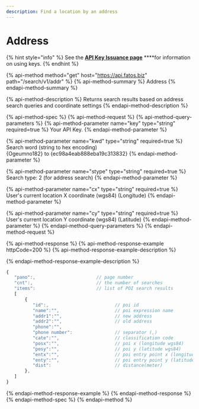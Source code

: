 ```yaml
---
description: Find a location by an address
---
```


# Address

{% hint style="info" %}
See the [**API Key Issuance page**](../../get-your-api-key.md) ****for information on using keys.
{% endhint %}

{% api-method method="get" host="https://api.fatos.biz" path="/search/v1/addr" %}
{% api-method-summary %}
Address
{% endapi-method-summary %}

{% api-method-description %}
Returns search results based on address search queries and coordinate settings
{% endapi-method-description %}

{% api-method-spec %}
{% api-method-request %}
{% api-method-query-parameters %}
{% api-method-parameter name="key" type="string" required=true %}
Your API Key.
{% endapi-method-parameter %}

{% api-method-parameter name="kwd" type="string" required=true %}
Search word \(string to hex encoding\)  
{Ogeumno182} to {ec98a4eab888eba19c313832}
{% endapi-method-parameter %}

{% api-method-parameter name="stype" type="string" required=true %}
Search type: 2 \(for address search\)
{% endapi-method-parameter %}

{% api-method-parameter name="cx" type="string" required=true %}
User's current location X coordinate \(wgs84\) \(Longitude\)
{% endapi-method-parameter %}

{% api-method-parameter name="cy" type="string" required=true %}
User's current location Y coordinate \(wgs84\) \(Latitude\)
{% endapi-method-parameter %}
{% endapi-method-query-parameters %}
{% endapi-method-request %}

{% api-method-response %}
{% api-method-response-example httpCode=200 %}
{% api-method-response-example-description %}

{% endapi-method-response-example-description %}

```javascript
{  
   "pano":,                       // page number
   "cnt":,                        // the number of searches
   "items":                       // list of POI search results
   [
       {   
          "id":,                         // poi id
          "name":"",                     // poi expression name
          "addr1":"",                    // new address
          "addr2":"",                    // old address
          "phone":"", 
          "phone number":                // separator (,)
          "cate":"",                     // classification code
          "posx":"",                     // poi x (longitude wgs84)
          "posy":"",                     // poi y (latitude wgs84)
          "entx":"",                     // poi entry point x (longitude wgs84)
          "enty":"",                     // poi entry point y (latitude wgs84)
          "dist":                        // distance(meter)
       },
   ]
}
```
{% endapi-method-response-example %}
{% endapi-method-response %}
{% endapi-method-spec %}
{% endapi-method %}


